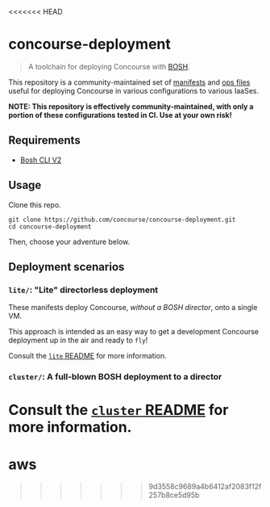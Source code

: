 <<<<<<< HEAD
# concourse-deployment

> A toolchain for deploying Concourse with [BOSH](https://bosh.io).

This repository is a community-maintained set of
[manifests](http://bosh.io/docs/manifest-v2.html) and [ops
files](http://bosh.io/docs/cli-ops-files.html) useful for deploying Concourse
in various configurations to various IaaSes.

**NOTE: This repository is effectively community-maintained, with only a
portion of these configurations tested in CI. Use at your own risk!**

## Requirements
- [Bosh CLI V2](https://bosh.io/docs/cli-v2.html#install)


## Usage

Clone this repo.

```shell
git clone https://github.com/concourse/concourse-deployment.git
cd concourse-deployment
```

Then, choose your adventure below.


## Deployment scenarios

### `lite/`: "Lite" directorless deployment

These manifests deploy Concourse, *without a BOSH director*, onto a single VM.

This approach is intended as an easy way to get a development Concourse
deployment up in the air and ready to `fly`!

Consult the [`lite` README](lite/README.md) for more information.

### `cluster/`: A full-blown BOSH deployment to a director

Consult the [`cluster` README](cluster/README.md) for more information.
=======
# aws
>>>>>>> 9d3558c9689a4b6412af2083f12f257b8ce5d95b
